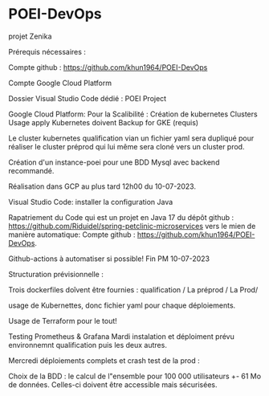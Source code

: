 # POEI-DevOps
projet Zenika

Prérequis nécessaires :

Compte github : https://github.com/khun1964/POEI-DevOps

Compte Google Cloud Platform

Dossier Visual Studio Code dédié : POEI Project

Google Cloud Platform:
Pour la Scalibilité : 
Création de kubernetes Clusters   
            Usage apply Kubernetes doivent 
            Backup for GKE (requis)

Le cluster kubernetes qualification vian un fichier yaml sera dupliqué pour réaliser le cluster préprod qui lui même sera cloné vers un cluster prod. 

Création d'un instance-poei pour une BDD Mysql avec backend recommandé.

Réalisation dans GCP au plus tard 12h00 du 10-07-2023.

Visual Studio Code: installer la configuration Java 

Rapatriement du Code qui est un projet en Java 17 du dépôt github : https://github.com/Riduidel/spring-petclinic-microservices 
vers le mien de manière automatique: Compte github : https://github.com/khun1964/POEI-DevOps.

Github-actions à automatiser si possible!
Fin PM 10-07-2023

Structuration prévisionnelle :

Trois dockerfiles doîvent être fournies :  qualification / La préprod / La Prod/

usage de Kubernettes, donc fichier yaml pour chaque déploiements.

Usage de Terraform pour le tout!

Testing Prometheus & Grafana
Mardi instalation et déploiment prévu environnemnt qualification puis les deux autres.

Mercredi déploiements complets et crash test de la prod : 

Choix de la BDD : le calcul de l"ensemble pour 100 000 utilisateurs +- 61 Mo de données.
Celles-ci doivent être accessible mais sécurisées.


